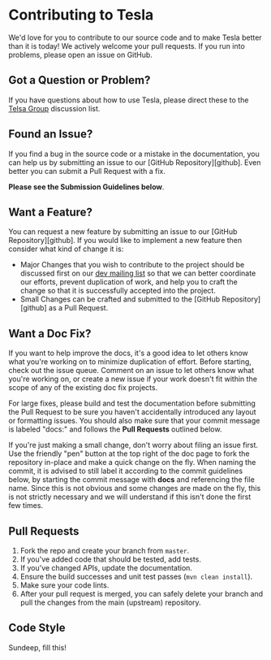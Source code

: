 # Contributing to Tesla

We'd love for you to contribute to our source code and to make Tesla better than it is today! 
We actively welcome your pull requests.  If you run into problems, please open an issue on GitHub.

## Got a Question or Problem?

If you have questions about how to use Tesla, please direct these to the [Telsa Group](mailto:tesla@expedia.com)
discussion list.

## <a name="issue"></a> Found an Issue?
If you find a bug in the source code or a mistake in the documentation, you can help us by
submitting an issue to our [GitHub Repository][github]. Even better you can submit a Pull Request
with a fix.

**Please see the Submission Guidelines below**.

## <a name="feature"></a> Want a Feature?
You can request a new feature by submitting an issue to our [GitHub Repository][github].  If you
would like to implement a new feature then consider what kind of change it is:

* Major Changes that you wish to contribute to the project should be discussed first on our
[dev mailing list](mailto:tesla@expedia.com) so that we can better coordinate our efforts, prevent
duplication of work, and help you to craft the change so that it is successfully accepted into the
project.
* Small Changes can be crafted and submitted to the [GitHub Repository][github] as a Pull Request.

## <a name="docs"></a> Want a Doc Fix?
If you want to help improve the docs, it's a good idea to let others know what you're working on to
minimize duplication of effort. Before starting, check out the issue queue.
Comment on an issue to let others know what you're working on, or create a new issue if your work
doesn't fit within the scope of any of the existing doc fix projects.

For large fixes, please build and test the documentation before submitting the Pull Request to be sure you haven't
accidentally introduced any layout or formatting issues. You should also make sure that your commit message
is labeled "docs:" and follows the **Pull Requests** outlined below.

If you're just making a small change, don't worry about filing an issue first. Use the friendly "pen" button at the top right of the doc page to fork the repository in-place and make a quick change on the fly. When naming the commit, it is advised to still label it according to the commit guidelines below, by starting the commit message with **docs** and referencing the file name. Since this is not obvious and some changes are made on the fly, this is not strictly necessary and we will understand if this isn't done the first few times. 

## Pull Requests
1. Fork the repo and create your branch from `master`.
2. If you've added code that should be tested, add tests.
3. If you've changed APIs, update the documentation.
4. Ensure the build successes and unit test passes (```mvn clean install```).
5. Make sure your code lints.
6. After your pull request is merged, you can safely delete your branch and pull the changes from the main (upstream) repository.

## Code Style
Sundeep, fill this!

